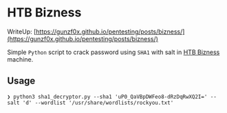 # HTB Bizness

WriteUp: [https://gunzf0x.github.io/pentesting/posts/bizness/](https://gunzf0x.github.io/pentesting/posts/bizness/)

Simple `Python` script to crack password using `SHA1` with salt in [HTB Bizness](https://www.hackthebox.com/machines/bizness) machine.

## Usage
```shell-session
❯ python3 sha1_decryptor.py --sha1 'uP0_QaVBpDWFeo8-dRzDqRwXQ2I=' --salt 'd' --wordlist '/usr/share/wordlists/rockyou.txt'
```
